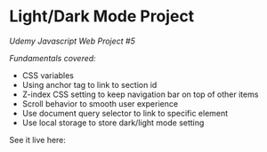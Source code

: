 # Light/Dark Mode Project

*Udemy Javascript Web Project #5*  

*Fundamentals covered:*

-  CSS variables
-  Using anchor tag to link to section id
-  Z-index CSS setting to keep navigation bar on top of other items
-  Scroll behavior to smooth user experience
-  Use document query selector to link to specific element
-  Use local storage to store dark/light mode setting

See it live here: 
